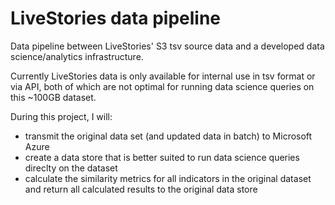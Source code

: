 # LiveStories data pipeline 
Data pipeline between LiveStories' S3 tsv source data and a developed data science/analytics infrastructure.  

Currently LiveStories data is only available for internal use in tsv format or via API, both of which are not optimal for running data science queries on this ~100GB dataset.  

During this project, I will:
- transmit the original data set (and updated data in batch) to Microsoft Azure 
- create a data store that is better suited to run data science queries direclty on the dataset
- calculate the similarity metrics for all indicators in the original dataset and return all calculated results to the original data store 
